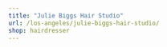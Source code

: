 ```yaml
---
title: "Julie Biggs Hair Studio"
url: /los-angeles/julie-biggs-hair-studio/
shop: hairdresser
---
```


